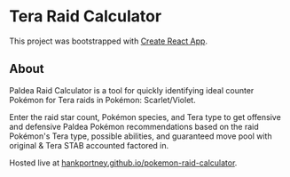 # Tera Raid Calculator

This project was bootstrapped with [Create React App](https://github.com/facebook/create-react-app).

## About

Paldea Raid Calculator is a tool for quickly identifying ideal counter Pokémon for Tera raids in Pokémon: Scarlet/Violet.

Enter the raid star count, Pokémon species, and Tera type to get offensive and defensive Paldea Pokémon recommendations based on the raid Pokémon's Tera type, possible abilities, and guaranteed move pool with original & Tera STAB accounted factored in.

Hosted live at [hankportney.github.io/pokemon-raid-calculator](https://hankportney.github.io/pokemon-raid-calculator).
